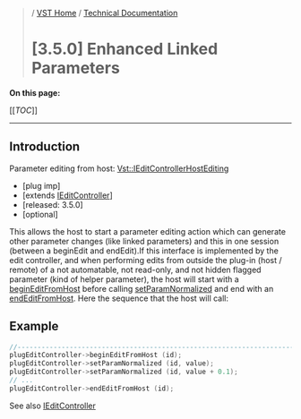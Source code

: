 >/ [VST Home](../../../index.md) / [Technical Documentation](../../Index.md)
>
># [3.5.0] Enhanced Linked Parameters

**On this page:**

[[_TOC_]]

---

## Introduction

Parameter editing from host: [Vst::IEditControllerHostEditing](https://steinbergmedia.github.io/vst3_doc/vstinterfaces/classSteinberg_1_1Vst_1_1IEditControllerHostEditing.html)

- [plug imp]
- [extends [IEditController](https://steinbergmedia.github.io/vst3_doc/vstinterfaces/classSteinberg_1_1Vst_1_1IEditController.html)]
- [released: 3.5.0]
- [optional]

This allows the host to start a parameter editing action which can generate other parameter changes (like linked parameters) and this in one session (between a beginEdit and endEdit).If this interface is implemented by the edit controller, and when performing edits from outside the plug-in (host / remote) of a not automatable, not read-only, and not hidden flagged parameter (kind of helper parameter), the host will start with a [beginEditFromHost](https://steinbergmedia.github.io/vst3_doc/vstinterfaces/classSteinberg_1_1Vst_1_1IEditControllerHostEditing.html#a97cc85e97b22ff0d4fb9b5109a1a2bf2) before calling [setParamNormalized](https://steinbergmedia.github.io/vst3_doc/vstinterfaces/classSteinberg_1_1Vst_1_1IEditController.html#aded549c5b0f342a23dee18cc41ece6b8) and end with an [endEditFromHost](https://steinbergmedia.github.io/vst3_doc/vstinterfaces/classSteinberg_1_1Vst_1_1IEditControllerHostEditing.html#a589c94be69d4ee5ed29cf62e437fecbb). Here the sequence that the host will call:

## Example

``` c++
//------------------------------------------------------------------------
plugEditController->beginEditFromHost (id);
plugEditController->setParamNormalized (id, value);
plugEditController->setParamNormalized (id, value + 0.1);
// ...
plugEditController->endEditFromHost (id);
```

See also [IEditController](https://steinbergmedia.github.io/vst3_doc/vstinterfaces/classSteinberg_1_1Vst_1_1IEditController.html)
